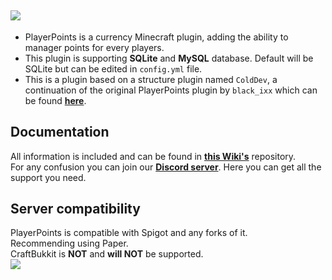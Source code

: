 ![](https://imgur.com/f43GEYX.png)
--
* PlayerPoints is a currency Minecraft plugin, adding the ability to manager points for every players.<br>
* This plugin is supporting **SQLite** and **MySQL** database. Default will be SQLite but can be edited in `config.yml` file.<br>
* This is a plugin based on a structure plugin named `ColdDev`, a continuation of the original PlayerPoints plugin by `black_ixx` which can be found [**here**](https://github.com/Mitsugaru/PlayerPoints).

## Documentation
All information is included and can be found in [**this Wiki's**](https://github.com/padrewin/PlayerPoints/wiki) repository.<br>
For any confusion you can join our [**Discord server**](https://discord.colddev.dev). Here you can get all the support you need.<br>

## Server compatibility
PlayerPoints is compatible with Spigot and any forks of it.<br>
Recommending using Paper.<br>
CraftBukkit is **NOT** and **will NOT** be supported.<br>
![](https://imgur.com/tkUtAKi.png)
